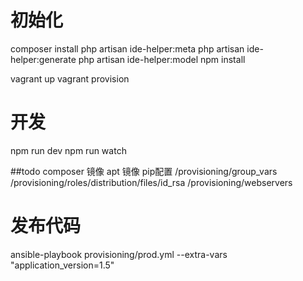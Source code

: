 # 初始化
composer install
php artisan ide-helper:meta
php artisan ide-helper:generate
php artisan ide-helper:model
npm install

vagrant  up 
vagrant  provision 
# 开发
npm run dev
npm run watch

##todo
composer 镜像
apt 镜像
pip配置
/provisioning/group_vars
/provisioning/roles/distribution/files/id_rsa
/provisioning/webservers

# 发布代码
ansible-playbook provisioning/prod.yml  --extra-vars "application_version=1.5" 